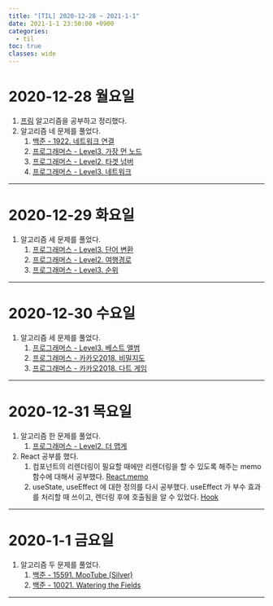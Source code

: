 ```yaml
---
title: "[TIL] 2020-12-28 ~ 2021-1-1"
date: 2021-1-1 23:50:00 +0900
categories:
  - til
toc: true
classes: wide
---
```


# 2020-12-28 월요일

1. [프림](http://ddb8036631.github.io/algorithm/최소-신장-트리) 알고리즘을 공부하고 정리했다.
2. 알고리즘 네 문제를 풀었다.
   1. [백준 - 1922. 네트워크 연결](http://ddb8036631.github.io/boj/백준_1922_네트워크-연결)
   2. [프로그래머스 - Level3. 가장 먼 노드](http://ddb8036631.github.io/programmers/프로그래머스_L3_가장-먼-노드)
   3. [프로그래머스 - Level2. 타겟 넘버](http://ddb8036631.github.io/programmers/프로그래머스_L2_타겟-넘버)
   4. [프로그래머스 - Level3. 네트워크](http://ddb8036631.github.io/programmers/프로그래머스_L3_네트워크)

---

# 2020-12-29 화요일

1. 알고리즘 세 문제를 풀었다.
   1. [프로그래머스 - Level3. 단어 변환](http://ddb8036631.github.io/programmers/프로그래머스_L3_단어-변환)
   2. [프로그래머스 - Level2. 여행경로](http://ddb8036631.github.io/programmers/프로그래머스_L3_여행경로)
   3. [프로그래머스 - Level3. 순위](http://ddb8036631.github.io/programmers/프로그래머스_L3_순위)

---

# 2020-12-30 수요일

1. 알고리즘 세 문제를 풀었다.
   1. [프로그래머스 - Level3. 베스트 앨범](http://ddb8036631.github.io/programmers/프로그래머스_L3_베스트-앨범)
   2. [프로그래머스 - 카카오2018. 비밀지도](http://ddb8036631.github.io/programmers/프로그래머스_카카오2018_비밀지도)
   3. [프로그래머스 - 카카오2018. 다트 게임](http://ddb8036631.github.io/programmers/프로그래머스_카카오2018_다트-게임)

---

# 2020-12-31 목요일

1. 알고리즘 한 문제를 풀었다.
   1. [프로그래머스 - Level2. 더 맵게](http://ddb8036631.github.io/programmers/프로그래머스_L2_더-맵게)
2. React 공부를 했다.
   1. 컴포넌트의 리렌더링이 필요할 때에만 리렌더링을 할 수 있도록 해주는 memo 함수에 대해서 공부했다. [React.memo](http://ddb8036631.github.io/react/React_Hook)
   2. useState, useEffect 에 대한 정의를 다시 공부했다. useEffect 가 부수 효과를 처리할 때 쓰이고, 렌더링 후에 호출됨을 알 수 있었다. [Hook](http://ddb8036631.github.io/react/React_React.memo)

---

# 2020-1-1 금요일
1. 알고리즘 두 문제를 풀었다.
   1. [백준 - 15591. MooTube (Silver)](http://ddb8036631.github.io/boj/백준_15591_MooTube-(Silver))
   1. [백준 - 10021. Watering the Fields](http://ddb8036631.github.io/boj/백준_10021_Watering-the-Fields)

---